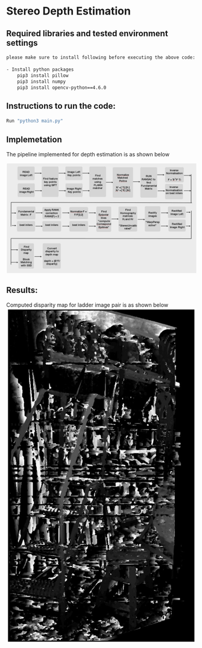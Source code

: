 # Stereo Depth Estimation

## Required libraries and tested environment settings

    please make sure to install following before executing the above code:

    - Install python packages
        pip3 install pillow
        pip3 install numpy
        pip3 install opencv-python==4.6.0

    

## Instructions to run the code:  
```sh
Run "python3 main.py"
```

  ## Implemetation
  The pipeline implemented for depth estimation is as shown below
  
 ![Alt text](./doc/images/pipeline.png?raw=true "pipeline")

## Results:
Computed disparity map for ladder image pair is as shown below
 ![Alt text](./doc/images/ladder_disparity.png?raw=true "pipeline")



